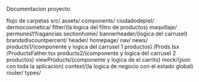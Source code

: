 Documentacion proyecto

flujo de carpetas
src/
    assets/
    components/
               ciudadodepiel/
               dermocosmetica/
               filter/(la logica del filtro de productos)
               maquillaje/
               permunesYfragancias
               sectionhome/
                          bannerheader/(logica del carrusel)
                          brandsdiscountpercent/
                          header/
                          homepage/
                          nav/
                          news/
                          products1/(componente y logica del carrusel 1 productos)
                                  /Prods.tsx
                                  /ProductsFather.tsx
                          products2/(componente y logica del carrusel 2 productos)
                          viewProducts/(componente y logica de el carrito)
    mock/(json con toda la aplicacion)
    context/(la logica de negocio con el estado global)
    router/
    types/



